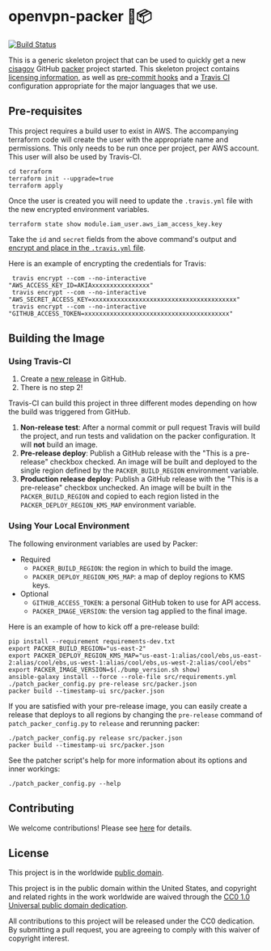 # openvpn-packer 🚪📦 #

[![Build Status](https://travis-ci.com/cisagov/openvpn-packer.svg?branch=develop)](https://travis-ci.com/cisagov/openvpn-packer)

This is a generic skeleton project that can be used to quickly get a
new [cisagov](https://github.com/cisagov) GitHub
[packer](https://packer.io) project started.  This skeleton project
contains [licensing information](LICENSE), as well as [pre-commit
hooks](https://pre-commit.com) and a [Travis
CI](https://travis-ci.com) configuration appropriate for the major
languages that we use.

## Pre-requisites ##

This project requires a build user to exist in AWS.  The accompanying terraform
code will create the user with the appropriate name and permissions.  This only
needs to be run once per project, per AWS account.  This user will also be used by
Travis-CI.

```console
cd terraform
terraform init --upgrade=true
terraform apply
```

Once the user is created you will need to update the `.travis.yml` file with the
new encrypted environment variables.

```console
terraform state show module.iam_user.aws_iam_access_key.key
```

Take the `id` and `secret` fields from the above command's output and [encrypt
and place in the `.travis.yml` file](https://docs.travis-ci.com/user/encryption-keys/).

Here is an example of encrypting the credentials for Travis:

```console
 travis encrypt --com --no-interactive "AWS_ACCESS_KEY_ID=AKIAxxxxxxxxxxxxxxxx"
 travis encrypt --com --no-interactive "AWS_SECRET_ACCESS_KEY=xxxxxxxxxxxxxxxxxxxxxxxxxxxxxxxxxxxxxxxx"
 travis encrypt --com --no-interactive "GITHUB_ACCESS_TOKEN=xxxxxxxxxxxxxxxxxxxxxxxxxxxxxxxxxxxxxxxx"
```

## Building the Image ##

### Using Travis-CI ###

1. Create a [new release](https://help.github.com/en/articles/creating-releases)
   in GitHub.
1. There is no step 2!

Travis-CI can build this project in three different modes depending on
how the build was triggered from GitHub.

1. **Non-release test**: After a normal commit or pull request Travis
   will build the project, and run tests and validation on the
   packer configuration.  It will __not__ build an image.
1. **Pre-release deploy**: Publish a GitHub release
   with the "This is a pre-release" checkbox checked.  An image will be built
   and deployed to the single region defined by the `PACKER_BUILD_REGION`
   environment variable.
1. **Production release deploy**: Publish a GitHub release with
   the "This is a pre-release" checkbox unchecked.  An image will be built
   in the `PACKER_BUILD_REGION` and copied to each region listed in the
   `PACKER_DEPLOY_REGION_KMS_MAP` environment variable.

### Using Your Local Environment ###

The following environment variables are used by Packer:

- Required
  - `PACKER_BUILD_REGION`: the region in which to build the image.
  - `PACKER_DEPLOY_REGION_KMS_MAP`: a map of deploy regions to KMS keys.
- Optional
  - `GITHUB_ACCESS_TOKEN`: a personal GitHub token to use for API access.
  - `PACKER_IMAGE_VERSION`: the version tag applied to the final image.

Here is an example of how to kick off a pre-release build:

```console
pip install --requirement requirements-dev.txt
export PACKER_BUILD_REGION="us-east-2"
export PACKER_DEPLOY_REGION_KMS_MAP="us-east-1:alias/cool/ebs,us-east-2:alias/cool/ebs,us-west-1:alias/cool/ebs,us-west-2:alias/cool/ebs"
export PACKER_IMAGE_VERSION=$(./bump_version.sh show)
ansible-galaxy install --force --role-file src/requirements.yml
./patch_packer_config.py pre-release src/packer.json
packer build --timestamp-ui src/packer.json
```

If you are satisfied with your pre-release image, you can easily create a release
that deploys to all regions by changing the `pre-release` command of
`patch_packer_config.py` to `release` and rerunning packer:

```console
./patch_packer_config.py release src/packer.json
packer build --timestamp-ui src/packer.json
```

See the patcher script's help for more information about its options and
inner workings:

```console
./patch_packer_config.py --help
```

## Contributing ##

We welcome contributions!  Please see [here](CONTRIBUTING.md) for
details.

## License ##

This project is in the worldwide [public domain](LICENSE).

This project is in the public domain within the United States, and
copyright and related rights in the work worldwide are waived through
the [CC0 1.0 Universal public domain
dedication](https://creativecommons.org/publicdomain/zero/1.0/).

All contributions to this project will be released under the CC0
dedication. By submitting a pull request, you are agreeing to comply
with this waiver of copyright interest.
